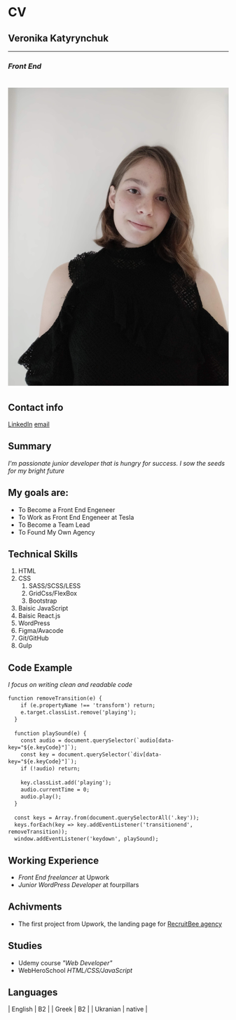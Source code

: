 # CV
## Veronika Katyrynchuk
------
### *Front End*
![my profile picture](profile.jpg)
======
## Contact info
[LinkedIn](https://www.linkedin.com/in/webvero/)
[email](veronikakatyrynchuk15@gmail.com)

## Summary
*I'm passionate junior developer that is hungry for success.  I sow the seeds for my bright future*

## My goals are:
* To Become a Front End Engeneer 
* To Work as Front End Engeneer at Tesla
* To Become a Team Lead
* To Found My Own Agency

## Technical Skills
1. HTML
1. CSS
    1. SASS/SCSS/LESS
    1. GridCss/FlexBox
    1. Bootstrap
1. Baisic JavaScript
1. Baisic React.js
1. WordPress
1. Figma/Avacode
1. Git/GitHub
1. Gulp

## Code Example
*I focus on writing clean and readable code*
```
function removeTransition(e) {
    if (e.propertyName !== 'transform') return;
    e.target.classList.remove('playing');
  }

  function playSound(e) {
    const audio = document.querySelector(`audio[data-key="${e.keyCode}"]`);
    const key = document.querySelector(`div[data-key="${e.keyCode}"]`);
    if (!audio) return;

    key.classList.add('playing');
    audio.currentTime = 0;
    audio.play();
  }

  const keys = Array.from(document.querySelectorAll('.key'));
  keys.forEach(key => key.addEventListener('transitionend', removeTransition));
  window.addEventListener('keydown', playSound);

```

## Working Experience
* *Front End freelancer* at Upwork
* *Junior WordPress Developer* at fourpillars

## Achivments
* The first project from Upwork, the landing page for [RecruitBee agency](http://recruitbee.agency/)

## Studies
* Udemy course *"Web Developer"*
* WebHeroSchool *HTML/CSS/JavaScript*


## Languages
| English | B2 |
| Greek | B2 |
| Ukranian | native |


